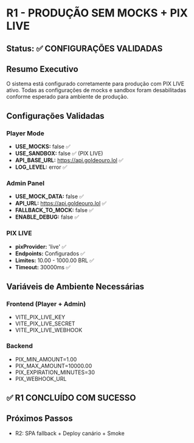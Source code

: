 # R1 - PRODUÇÃO SEM MOCKS + PIX LIVE

## Status: ✅ CONFIGURAÇÕES VALIDADAS

## Resumo Executivo
O sistema está configurado corretamente para produção com PIX LIVE ativo. Todas as configurações de mocks e sandbox foram desabilitadas conforme esperado para ambiente de produção.

## Configurações Validadas

### Player Mode
- **USE_MOCKS:** false ✅
- **USE_SANDBOX:** false ✅ (PIX LIVE)
- **API_BASE_URL:** https://api.goldeouro.lol ✅
- **LOG_LEVEL:** error ✅

### Admin Panel
- **USE_MOCK_DATA:** false ✅
- **API_URL:** https://api.goldeouro.lol ✅
- **FALLBACK_TO_MOCK:** false ✅
- **ENABLE_DEBUG:** false ✅

### PIX LIVE
- **pixProvider:** 'live' ✅
- **Endpoints:** Configurados ✅
- **Limites:** 10.00 - 1000.00 BRL ✅
- **Timeout:** 30000ms ✅

## Variáveis de Ambiente Necessárias

### Frontend (Player + Admin)
- VITE_PIX_LIVE_KEY
- VITE_PIX_LIVE_SECRET
- VITE_PIX_LIVE_WEBHOOK

### Backend
- PIX_MIN_AMOUNT=1.00
- PIX_MAX_AMOUNT=10000.00
- PIX_EXPIRATION_MINUTES=30
- PIX_WEBHOOK_URL

## ✅ R1 CONCLUÍDO COM SUCESSO

## Próximos Passos
- R2: SPA fallback + Deploy canário + Smoke
